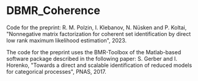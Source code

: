 # DBMR_Coherence
Code for the preprint: R. M. Polzin, I. Klebanov, N. Nüsken and P. Koltai, "Nonnegative matrix factorization for coherent set identification by direct low rank maximum likelihood estimation", 2023. 

The code for the preprint uses the BMR-Toolbox of the Matlab-based software package described in the following paper: S. Gerber and I. Horenko, "Towards a direct and scalable identification of reduced models for categorical processes", PNAS, 2017.
